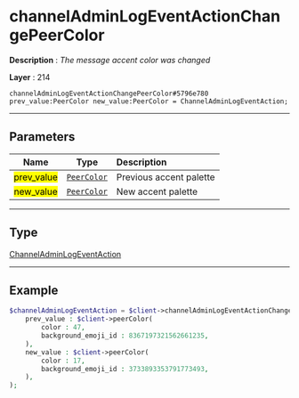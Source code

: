# channelAdminLogEventActionChangePeerColor

**Description** : *The message accent color was changed*

**Layer** : 214

```tl
channelAdminLogEventActionChangePeerColor#5796e780 prev_value:PeerColor new_value:PeerColor = ChannelAdminLogEventAction;
```

---

## Parameters

| Name | Type | Description |
| :---: | :---: | :--- |
| <mark>prev_value</mark> | [`PeerColor`](type/PeerColor) | Previous accent palette |
| <mark>new_value</mark> | [`PeerColor`](type/PeerColor) | New accent palette |

---

## Type

[ChannelAdminLogEventAction](type/ChannelAdminLogEventAction)

---

## Example

```php
$channelAdminLogEventAction = $client->channelAdminLogEventActionChangePeerColor(
	prev_value : $client->peerColor(
		color : 47,
		background_emoji_id : 8367197321562661235,
	),
	new_value : $client->peerColor(
		color : 17,
		background_emoji_id : 3733893353791773493,
	),
);
```
